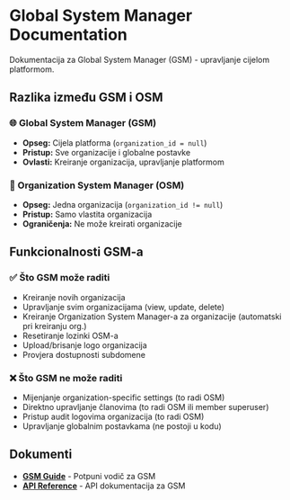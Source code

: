 # Global System Manager Documentation

Dokumentacija za Global System Manager (GSM) - upravljanje cijelom platformom.

## Razlika između GSM i OSM

### 🌐 Global System Manager (GSM)
- **Opseg:** Cijela platforma (`organization_id = null`)
- **Pristup:** Sve organizacije i globalne postavke
- **Ovlasti:** Kreiranje organizacija, upravljanje platformom

### 🏢 Organization System Manager (OSM)  
- **Opseg:** Jedna organizacija (`organization_id != null`)
- **Pristup:** Samo vlastita organizacija
- **Ograničenja:** Ne može kreirati organizacije

## Funkcionalnosti GSM-a

### ✅ Što GSM može raditi
- Kreiranje novih organizacija
- Upravljanje svim organizacijama (view, update, delete)
- Kreiranje Organization System Manager-a za organizacije (automatski pri kreiranju org.)
- Resetiranje lozinki OSM-a
- Upload/brisanje logo organizacija
- Provjera dostupnosti subdomene

### ❌ Što GSM ne može raditi
- Mijenjanje organization-specific settings (to radi OSM)
- Direktno upravljanje članovima (to radi OSM ili member superuser)
- Pristup audit logovima organizacija (to radi OSM)
- Upravljanje globalnim postavkama (ne postoji u kodu)

## Dokumenti

- **[GSM Guide](./gsm-guide.md)** - Potpuni vodič za GSM
- **[API Reference](./api-reference.md)** - API dokumentacija za GSM
